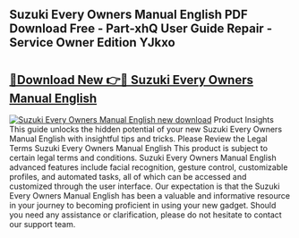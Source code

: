 ## Suzuki Every Owners Manual English PDF Download Free - Part-xhQ User Guide Repair - Service Owner Edition YJkxo

# <h2><a href="http://cf2569.oget.top/?id=Suzuki+Every+Owners+Manual+English">🔗Download New 👉🔴 Suzuki Every Owners Manual English</a></h2>

[![Suzuki Every Owners Manual English new download](https://i.imgur.com/5g1atiW.png)](http://cf2569.oget.top/?id=Suzuki+Every+Owners+Manual+English)
Product Insights This guide unlocks the hidden potential of your new Suzuki Every Owners Manual English with insightful tips and tricks. Please Review the Legal Terms Suzuki Every Owners Manual English This product is subject to certain legal terms and conditions. Suzuki Every Owners Manual English advanced features include facial recognition, gesture control, customizable profiles, and automated tasks, all of which can be accessed and customized through the user interface. Our expectation is that the Suzuki Every Owners Manual English has been a valuable and informative resource in your journey to becoming proficient in using your new gadget. Should you need any assistance or clarification, please do not hesitate to contact our support team.
